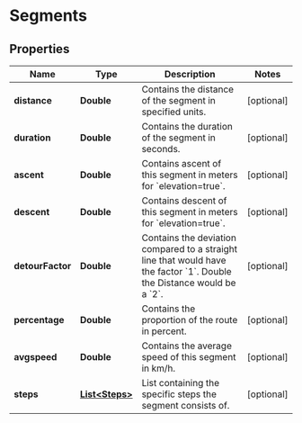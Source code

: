 
# Segments

## Properties
Name | Type | Description | Notes
------------ | ------------- | ------------- | -------------
**distance** | **Double** | Contains the distance of the segment in specified units. |  [optional]
**duration** | **Double** | Contains the duration of the segment in seconds. |  [optional]
**ascent** | **Double** | Contains ascent of this segment in meters for &#x60;elevation&#x3D;true&#x60;. |  [optional]
**descent** | **Double** | Contains descent of this segment in meters for &#x60;elevation&#x3D;true&#x60;. |  [optional]
**detourFactor** | **Double** | Contains the deviation compared to a straight line that would have the factor &#x60;1&#x60;. Double the Distance would be a &#x60;2&#x60;. |  [optional]
**percentage** | **Double** | Contains the proportion of the route in percent. |  [optional]
**avgspeed** | **Double** | Contains the average speed of this segment in km/h. |  [optional]
**steps** | [**List&lt;Steps&gt;**](Steps.md) | List containing the specific steps the segment consists of. |  [optional]



